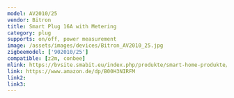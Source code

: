```yaml
---
model: AV2010/25
vendor: Bitron
title: Smart Plug 16A with Metering
category: plug
supports: on/off, power measurement
image: /assets/images/devices/Bitron_AV2010_25.jpg
zigbeemodel: ['902010/25']
compatible: [z2m, conbee]
mlink: https://bvsite.smabit.eu/index.php/produkte/smart-home-produkte/smart-plug-mit-verbrauchsdatenerfassung/
link: https://www.amazon.de/dp/B00H3NIRFM
link2: 
link3: 
---
```


